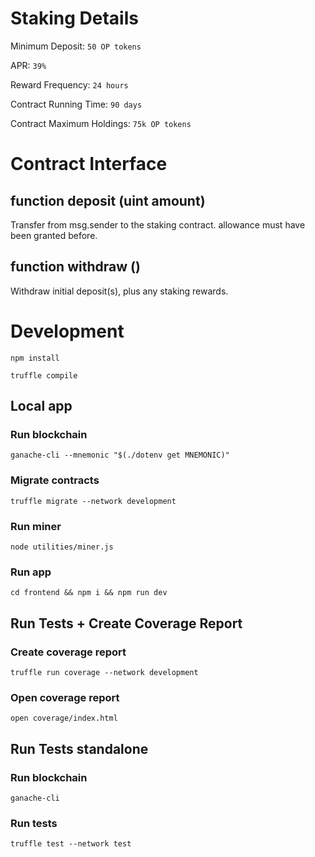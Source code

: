 
# Staking Details

Minimum Deposit: `50 OP tokens`

APR: `39%`

Reward Frequency: `24 hours`

Contract Running Time: `90 days`

Contract Maximum Holdings: `75k OP tokens`

# Contract Interface

## function deposit (uint amount)

Transfer from msg.sender to the staking contract. allowance must have been granted before.

## function withdraw ()

Withdraw initial deposit(s), plus any staking rewards.

# Development

`npm install`  

`truffle compile`

## Local app

### Run blockchain

`ganache-cli --mnemonic "$(./dotenv get MNEMONIC)"`

### Migrate contracts

`truffle migrate --network development`

### Run miner

`node utilities/miner.js`

### Run app

`cd frontend && npm i && npm run dev`

## Run Tests + Create Coverage Report

### Create coverage report

`truffle run coverage --network development`

### Open coverage report

`open coverage/index.html`


## Run Tests standalone

### Run blockchain

`ganache-cli`

### Run tests

`truffle test --network test`